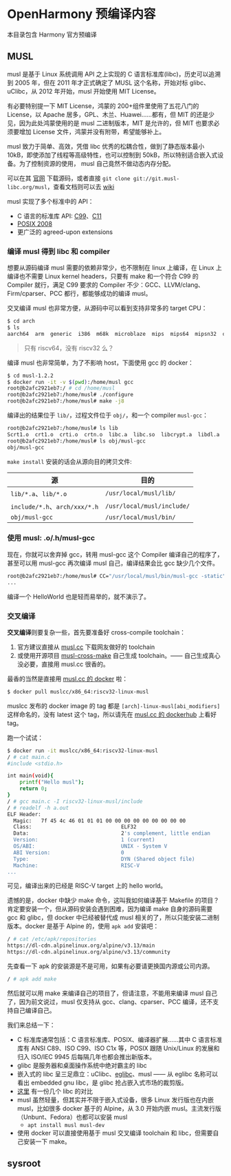 # OpenHarmony 预编译内容

本目录包含 Harmony 官方预编译

## MUSL

musl 是基于 Linux 系统调用 API 之上实现的 C 语言标准库(libc)，历史可以追溯到 2005 年，但在 2011 年才正式确定了 MUSL 这个名称，开始对标 glibc、uClibc，从 2012 年开始，musl 开始使用 MIT License。

有必要特别提一下 MIT License，鸿蒙的 200+组件里使用了五花八门的 License，以 Apache 居多，GPL、木兰、Huawei……都有，但 MIT 的还是少见，因为此处鸿蒙使用的是 musl 二进制版本，MIT 是允许的，但 MIT 也要求必须要增加 License 文件，鸿蒙并没有附带，希望能够补上。

musl 致力于简单、高效，凭借 libc 优秀的松耦合性，做到了静态版本最小 10kB，即使添加了线程等高级特性，也可以控制到 50kB，所以特别适合嵌入式设备。为了控制资源的使用， musl 自己竟然不做动态内存分配。

可以在其 [官网](http://musl.libc.org/) 下载源码，或者直接 `git clone git://git.musl-libc.org/musl`，查看文档则可以去 [wiki](https://wiki.musl-libc.org/)

musl 实现了多个标准中的 API：

- C 语言的标准库 API: [C99](http://repo.or.cz/w/musl-tools.git/blob_plain/HEAD:/tab_c99.html)、[C11](http://repo.or.cz/w/musl-tools.git/blob_plain/HEAD:/tab_c11.html)
- [POSIX 2008](http://repo.or.cz/w/musl-tools.git/blob_plain/HEAD:/tab_posix.html)
- 更广泛的 agreed-upon extensions

### 编译 musl 得到 libc 和 compiler

想要从源码编译 musl 需要的依赖非常少，也不限制在 linux 上编译，在 Linux 上编译也不需要 Linux kernel headers，只要有 make 和一个符合 C99 的 Compiler 就行，满足 C99 要求的 Compiler 不少：GCC、LLVM/clang、Firm/cparser、PCC 都行，都能够成功的编译 musl。

交叉编译 musl 也非常方便，从源码中可以看到支持非常多的 target CPU：

```bash
$ cd arch
$ ls
aarch64  arm  generic  i386  m68k  microblaze  mips  mips64  mipsn32  or1k  powerpc  powerpc64  riscv64  s390x  sh  x32  x86_64
```

> 只有 riscv64，没有 riscv32 么？

编译 musl 也非常简单，为了不影响 host，下面使用 gcc 的 docker：

```bash
$ cd musl-1.2.2
$ docker run -it -v $(pwd):/home/musl gcc
root@b2afc2921eb7:/ # cd /home/musl
root@b2afc2921eb7:/home/musl# ./configure
root@b2afc2921eb7:/home/musl# make -j8
```

编译出的结果位于 `lib/`，过程文件位于 `obj/`，和一个 compiler `musl-gcc`：

```bash
root@b2afc2921eb7:/home/musl# ls lib
Scrt1.o  crt1.o  crti.o  crtn.o  libc.a  libc.so  libcrypt.a  libdl.a  libm.a  libpthread.a  libresolv.a  librt.a  libutil.a  libxnet.a  musl-gcc.specs  rcrt1.o
root@b2afc2921eb7:/home/musl# ls obj/musl-gcc
obj/musl-gcc
```

`make install` 安装的话会从源向目的拷贝文件:

| 源                            | 目的                       |
| ----------------------------- | -------------------------- |
| `lib/*.a`、`lib/*.o`          | `/usr/local/musl/lib/`     |
| `include/*.h`、`arch/xxx/*.h` | `/usr/local/musl/include/` |
| `obj/musl-gcc`                | `/usr/local/musl/bin/`     |

### 使用 musl: .o/.h/musl-gcc

现在，你就可以舍弃掉 gcc，转用 musl-gcc 这个 Compiler 编译自己的程序了，甚至可以用 musl-gcc 再次编译 musl 自己，编译结果会比 gcc 缺少几个文件。

```bash
root@b2afc2921eb7:/home/musl# CC="/usr/local/musl/bin/musl-gcc -static" ./configure --prefix=$HOME/musl && make -j8
...
```

编译一个 HelloWorld 也是轻而易举的，就不演示了。

### 交叉编译

**交叉编译**则要复杂一些，首先要准备好 cross-compile toolchain：

1. 官方建议直接从 [musl.cc](https://musl.cc/) 下载网友做好的 toolchain
2. 或使用开源项目 [musl-cross-make](https://github.com/richfelker/musl-cross-make/) 自己生成 toolchain。—— 自己生成真心没必要，直接用 musl.cc 很香的。

最香的当然是直接用 [musl.cc 的 docker](https://hub.docker.com/r/muslcc/x86_64) 啦：

```bash
$ docker pull muslcc/x86_64:riscv32-linux-musl
```

muslcc 发布的 docker image 的 tag 都是 `[arch]-linux-musl[abi_modifiers]` 这样命名的，没有 latest 这个 tag，所以请先在 [musl.cc 的 dockerhub](https://hub.docker.com/r/muslcc/x86_64) 上看好 tag。

跑一个试试：

```bash
$ docker run -it muslcc/x86_64:riscv32-linux-musl
/ # cat main.c
#include <stdio.h>

int main(void){
    printf("Hello musl");
    return 0;
}
/ # gcc main.c -I riscv32-linux-musl/include
/ # readelf -h a.out
ELF Header:
  Magic:   7f 45 4c 46 01 01 01 00 00 00 00 00 00 00 00 00
  Class:                             ELF32
  Data:                              2's complement, little endian
  Version:                           1 (current)
  OS/ABI:                            UNIX - System V
  ABI Version:                       0
  Type:                              DYN (Shared object file)
  Machine:                           RISC-V
...
```

可见，编译出来的已经是 RISC-V target 上的 hello world。

遗憾的是，docker 中缺少 make 命令，这叫我如何编译基于 Makefile 的项目？肯定要安装一个，但从源码安装会遇到困难，因为编译 make 自身的源码需要 gcc 和 glibc，但 docker 中已经被替代成 musl 相关的了，所以只能安装二进制版本。docker 是基于 Alpine 的，使用 `apk add` 安装吧：

```bash
/ # cat /etc/apk/repositories
https://dl-cdn.alpinelinux.org/alpine/v3.13/main
https://dl-cdn.alpinelinux.org/alpine/v3.13/community
```

先查看一下 apk 的安装源是不是可用，如果有必要请更换国内源或公司内源。

```bash
/ # apk add make
```

然后就可以用 make 来编译自己的项目了，但请注意，不能用来编译 musl 自己了，因为前文说过，musl 仅支持从 gcc、clang、cparser、PCC 编译，还不支持自己编译自己。

我们来总结一下：

- C 标准库通常包括：C 语言标准库、POSIX、编译器扩展……其中 C 语言标准库有 ANSI C89、ISO C99、ISO C1x 等，POSIX 跟随 Unix/Linux 的发展和归入 ISO/IEC 9945 后每隔几年也都会推出新版本。
- glibc 是服务器和桌面操作系统中绝对霸主的 libc
- 嵌入式的 libc 呈三足鼎立：uClibc、[eglibc](http://www.eglibc.org)、musl —— 从 eglibc 名称可以看出 embedded gnu libc，是 glibc 抢占嵌入式市场的裁剪版。
- [这里](https://www.etalabs.net/compare_libcs.html) 有一份几个 libc 的对比
- musl 虽然轻量，但其实并不限于嵌入式设备，很多 Linux 发行版也在内嵌 musl，比如很多 docker 基于的 Alpine，从 3.0 开始内嵌 musl。主流发行版（Unbunt、Fedora）也都可以安装 musl
  - `apt install musl musl-dev`
- 使用 docker 可以直接使用基于 musl 交叉编译 toolchain 和 libc，但需要自己安装一下 make。

## sysroot
